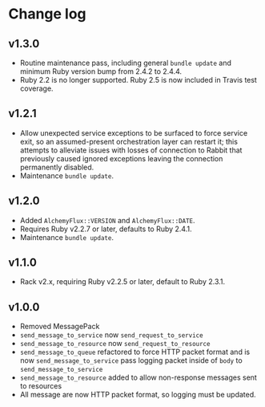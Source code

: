 # Change log

## v1.3.0

- Routine maintenance pass, including general `bundle update` and minimum Ruby version bump from 2.4.2 to 2.4.4.
- Ruby 2.2 is no longer supported. Ruby 2.5 is now included in Travis test coverage.

## v1.2.1

- Allow unexpected service exceptions to be surfaced to force service exit, so an assumed-present orchestration layer can restart it; this attempts to alleviate issues with losses of connection to Rabbit that previously caused ignored exceptions leaving the connection permanently disabled.
- Maintenance `bundle update`.

## v1.2.0

- Added `AlchemyFlux::VERSION` and `AlchemyFlux::DATE`.
- Requires Ruby v2.2.7 or later, defaults to Ruby 2.4.1.
- Maintenance `bundle update`.

## v1.1.0

- Rack v2.x, requiring Ruby v2.2.5 or later, default to Ruby 2.3.1.

## v1.0.0

- Removed MessagePack
- `send_message_to_service` now `send_request_to_service`
- `send_message_to_resource` now `send_request_to_resource`
- `send_message_to_queue` refactored to force HTTP packet format and is now `send_message_to_service` pass logging packet inside of `body` to `send_message_to_service`
- `send_message_to_resource` added to allow non-response messages sent to resources
- All message are now HTTP packet format, so logging must be updated.
